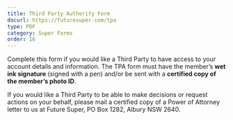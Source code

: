 ```yaml
---
title: Third Party Authority Form
docurl: https://futuresuper.com/tpa
type: PDF
category: Super Forms
order: 16
---
```

Complete this form if you would like a Third Party to have access to your account details and information. The TPA form must have the member’s **wet ink signature** (signed with a pen) and/or be sent with a **certified copy of the member’s photo ID**.

If you would like a Third Party to be able to make decisions or request actions on your behalf, please mail a certified copy of a Power of Attorney letter to us at Future Super, PO Box 1282, Albury NSW 2640.